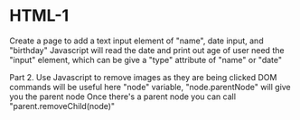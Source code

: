 # HTML-1
Create a page to add a text input element of "name",
date input, and "birthday"
Javascript will read the date and print out age of user
need the "input" element, which can be give a "type" attribute
of "name" or "date"

Part 2.
Use Javascript to remove images as they are being clicked
DOM commands will be useful here
"node" variable, "node.parentNode" will give you the parent node
Once there's a parent node you can call "parent.removeChild(node)"
